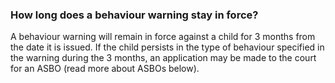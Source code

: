###  **How long does a behaviour warning stay in force?**

A behaviour warning will remain in force against a child for 3 months from the
date it is issued. If the child persists in the type of behaviour specified in
the warning during the 3 months, an application may be made to the court for
an ASBO (read more about ASBOs below).

